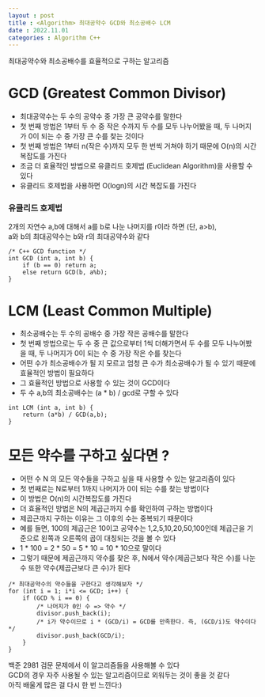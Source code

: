 ```yaml
---
layout : post
title : <Algorithm> 최대공약수 GCD와 최소공배수 LCM
date : 2022.11.01
categories : Algorithm C++
---
```


최대공약수와 최소공배수를 효율적으로 구하는 알고리즘

# GCD (Greatest Common Divisor)

- 최대공약수는 두 수의 공약수 중 가장 큰 공약수를 말한다
- 첫 번째 방법은 1부터 두 수 중 작은 수까지 두 수를 모두 나누어봤을 때, 두 나머지가 0이 되는 수 중 가장 큰 수를 찾는 것이다
- 첫 번째 방법은 1부터 n(작은 수)까지 모두 한 번씩 거쳐야 하기 때문에 O(n)의 시간 복잡도를 가진다
- 조금 더 효율적인 방법으로 유클리드 호제법 (Euclidean Algorithm)을 사용할 수 있다
- 유클리드 호제법을 사용하면 O(logn)의 시간 복잡도를 가진다

### 유클리드 호제법
2개의 자연수 a,b에 대해서 a를 b로 나눈 나머지를 r이라 하면 (단, a>b),   
a와 b의 최대공약수는 b와 r의 최대공약수와 같다    

```
/* C++ GCD function */
int GCD (int a, int b) {
    if (b == 0) return a;
    else return GCD(b, a%b);
}
```

# LCM (Least Common Multiple)

- 최소공배수는 두 수의 공배수 중 가장 작은 공배수를 말한다
- 첫 번째 방법으로는 두 수 중 큰 값으로부터 1씩 더해가면서 두 수를 모두 나누어봤을 때, 두 나머지가 0이 되는 수 중 가장 작은 수를 찾는다
- 어떤 수가 최소공배수가 될 지 모르고 엄청 큰 수가 최소공배수가 될 수 있기 때문에 효율적인 방법이 필요하다
- 그 효율적인 방법으로 사용할 수 있는 것이 GCD이다
- 두 수 a,b의 최소공배수는 (a * b) / gcd로 구할 수 있다

```
int LCM (int a, int b) {
    return (a*b) / GCD(a,b);
} 
```

# 모든 약수를 구하고 싶다면 ?

- 어떤 수 N 의 모든 약수들을 구하고 싶을 때 사용할 수 있는 알고리즘이 있다
- 첫 번째로는 N로부터 1까지 나머지가 0이 되는 수를 찾는 방법이다
- 이 방법은 O(n)의 시간복잡도를 가진다
- 더 효율적인 방법은 N의 제곱근까지 수를 확인하여 구하는 방법이다
- 제곱근까지 구하는 이유는 그 이후의 수는 중복되기 때문이다
- 예를 들면, 100의 제곱근은 10이고 공약수는 1,2,5,10,20,50,100인데 제곱근을 기준으로 왼쪽과 오른쪽의 곱이 대칭되는 것을 볼 수 있다
- 1 * 100 = 2 * 50 = 5 * 10 = 10 * 10으로 말이다
- 그렇기 때문에 제곱근까지 약수를 찾은 후, N에서 약수(제곱근보다 작은 수)를 나눈 수 또한 약수(제곱근보다 큰 수)가 된다

```
/* 최대공약수의 약수들을 구한다고 생각해보자 */
for (int i = 1; i*i <= GCD; i++) {
    if (GCD % i == 0) {
        /* 나머지가 0인 수 => 약수 */
        divisor.push_back(i); 
        /* i가 약수이므로 i * (GCD/i) = GCD를 만족한다. 즉, (GCD/i)도 약수이다 */
        divisor.push_back(GCD/i); 
    }
}
```

백준 2981 검문 문제에서 이 알고리즘들을 사용해볼 수 있다    
GCD의 경우 자주 사용될 수 있는 알고리즘이므로 외워두는 것이 좋을 것 같다    
아직 배울게 많은 걸 다시 한 번 느낀다:)
